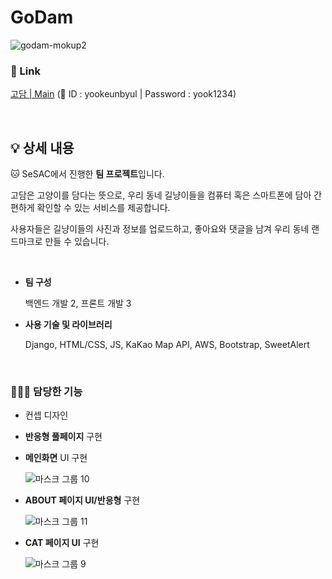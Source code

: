 # GoDam

![godam-mokup2](https://user-images.githubusercontent.com/91243651/146883602-839efae0-8d1c-48d4-80d5-67d9b2793c20.png)

### 🔗 Link
[고담 | Main](https://godam.ga/user/login)   (🔐 ID : yookeunbyul | Password : yook1234)

&nbsp;&nbsp;
## 💡 상세 내용

🐱 SeSAC에서 진행한 **팀 프로젝트**입니다. 

고담은 고양이를 담다는 뜻으로, 우리 동네 길냥이들을 컴퓨터 혹은 스마트폰에 담아
간편하게 확인할 수 있는 서비스를 제공합니다. 

사용자들은 길냥이들의 사진과 정보를 업로드하고, 좋아요와 댓글을 남겨 우리 동네 랜드마크로 만들 수 있습니다.

&nbsp;
&nbsp;
- **팀 구성**
    
    백엔드 개발 2, 프론트 개발 3
    
- **사용 기술 및 라이브러리**
    
    Django, HTML/CSS, JS, KaKao Map API, AWS, Bootstrap, SweetAlert
    
    
&nbsp;
### 👩🏻‍💻 담당한 기능

- 컨셉 디자인
- **반응형 풀페이지** 구현
- **메인화면** UI 구현

  ![마스크 그룹 10](https://user-images.githubusercontent.com/91243651/146884602-4c55bac1-81f1-44e8-864c-b744d4df233f.png)

- **ABOUT 페이지 UI/반응형** 구현

  ![마스크 그룹 11](https://user-images.githubusercontent.com/91243651/146884720-8e69d773-d84c-4d68-95e2-4788d8114ec5.png)
  
- **CAT 페이지 UI** 구현

  ![마스크 그룹 9](https://user-images.githubusercontent.com/91243651/146886839-629802e0-ded7-4f09-b153-9f494478e87a.png)
  
